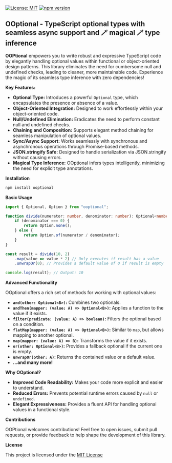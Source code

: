 [![License: MIT](https://img.shields.io/badge/License-MIT-yellow.svg)](https://opensource.org/licenses/MIT)
[![npm version](https://badge.fury.io/js/ooptional.svg)](https://badge.fury.io/js/ooptional)
## OOptional - TypeScript optional types with seamless async support and 🪄 magical 🪄 type inference

**OOPtional** empowers you to write robust and expressive TypeScript code by elegantly handling optional values within functional or object-oriented design patterns.  This library eliminates the need for cumbersome null and undefined checks, leading to cleaner, more maintainable code. Experience the magic of its seamless type inference with zero dependencies!

**Key Features:**

*   **Optional Type:** Introduces a powerful `Optional` type, which encapsulates the presence or absence of a value.
*   **Object-Oriented Integration:** Designed to work effortlessly within your object-oriented code.
*   **Null/Undefined Elimination:** Eradicates the need to perform constant null and undefined checks.
*   **Chaining and Composition:** Supports elegant method chaining for seamless manipulation of optional values.
*   **Sync/Async Support:** Works seamlessly with synchronous and asynchronous operations through Promise-based methods.
*   **JSON.stringify Safe:** Designed to handle serialization via JSON.stringify without causing errors.
*   **Magical Type Inference:** OOptional infers types intelligently, minimizing the need for explicit type annotations.


**Installation**

```sh
npm install ooptional
```

**Basic Usage**

```typescript
import { Optional, Option } from "ooptional";

function divide(numerator: number, denominator: number): Optional<number> {
    if (denominator === 0) {
        return Option.none();
    } else {
        return Option.of(numerator / denominator);
    }
}

const result = divide(10, 2)
    .map(value => value * 2) // Only executes if result has a value
    .unwrapOr(0); // Provides a default value of 0 if result is empty

console.log(result); // Output: 10
```

**Advanced Functionality**

OOptional offers a rich set of methods for working with optional values:

*   **`and(other: Optional<B>)`:** Combines two optionals.
*   **`andThen(mapper: (value: A) => Optional<B>)`:** Applies a function to the value if it exists.
*   **`filter(predicate: (value: A) => boolean)`:** Filters the optional based on a condition.
*   **`flatMap(mapper: (value: A) => Optional<B>)`:** Similar to `map`, but allows mapping to another optional.
*   **`map(mapper: (value: A) => B)`:** Transforms the value if it exists.
*   **`or(other: Optional<B>)`:** Provides a fallback optional if the current one is empty.
*   **`unwrapOr(other: A)`:** Returns the contained value or a default value.
*   **...and many more!** 

**Why OOptional?**

*   **Improved Code Readability:** Makes your code more explicit and easier to understand.
*   **Reduced Errors:** Prevents potential runtime errors caused by `null` or `undefined`.
*   **Elegant Expressiveness:** Provides a fluent API for handling optional values in a functional style.

**Contributions**

OOPtional welcomes contributions! Feel free to open issues, submit pull requests, or provide feedback to help shape the development of this library. 

**License**

This project is licensed under the [MIT License](LICENSE)